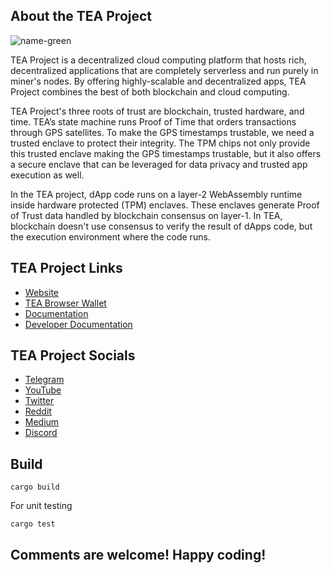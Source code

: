 ## About the TEA Project

![name-green](https://user-images.githubusercontent.com/86096370/235281612-cef599fa-836c-4982-838f-f89842103573.png)

TEA Project is a decentralized cloud computing platform that hosts rich, decentralized applications that are completely serverless and run purely in miner's nodes. By offering highly-scalable and decentralized apps, TEA Project combines the best of both blockchain and cloud computing. 

TEA Project's three roots of trust are blockchain, trusted hardware, and time. TEA’s state machine runs Proof of Time that orders transactions through GPS satellites. To make the GPS timestamps trustable, we need a trusted enclave to protect their integrity. The TPM chips not only provide this trusted enclave making the GPS timestamps trustable, but it also offers a secure enclave that can be leveraged for data privacy and trusted app execution as well.

In the TEA project, dApp code runs on a layer-2 WebAssembly runtime inside hardware protected (TPM) enclaves. These enclaves generate Proof of Trust data handled by blockchain consensus on layer-1. In TEA, blockchain doesn't use consensus to verify the result of dApps code, but the execution environment where the code runs. 

## TEA Project Links
- [Website](https://teaproject.org/)
- [TEA Browser Wallet](https://wallet.teaproject.org)
- [Documentation](https://docs.teaproject.org)
- [Developer Documentation](https://dev.teaproject.org)

## TEA Project Socials
- [Telegram](https://t.me/teaprojectorg)
- [YouTube](https://www.youtube.com/channel/UChYmd52JIe0zTdIdXHLK7WQ)
- [Twitter](https://twitter.com/teaprojectorg/)
- [Reddit](https://www.reddit.com/user/teaprojectorg/)
- [Medium](https://teaproject.medium.com)
- [Discord](https://discord.com/invite/nvtaneQgGb)

## Build

```
cargo build
```

For unit testing

```
cargo test
```

## Comments are welcome! Happy coding!
